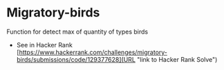 # Migratory-birds
Function for detect max of quantity of types birds

* See in Hacker Rank  [https://www.hackerrank.com/challenges/migratory-birds/submissions/code/129377628](URL "link to Hacker Rank Solve")
